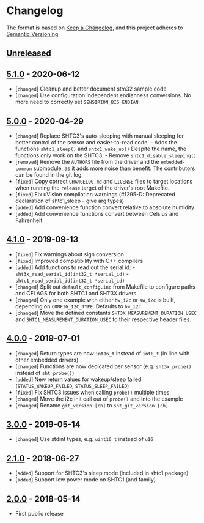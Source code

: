 # Changelog

The format is based on [Keep a Changelog](https://keepachangelog.com/en/1.0.0/),
and this project adheres to [Semantic Versioning](https://semver.org/spec/v2.0.0.html).

## [Unreleased]

## [5.1.0] - 2020-06-12

 * [`changed`]  Cleanup and better document stm32 sample code
 * [`changed`]  Use configuration independent endianness conversions. No more
                need to correctly set `SENSIRION_BIG_ENDIAN`

## [5.0.0] - 2020-04-29

 * [`changed`]  Replace SHTC3's auto-sleeping with manual sleeping for better
                control of the sensor and easier-to-read code.
                - Adds the functions `shtc1_sleep()` and `shtc1_wake_up()`
                  Despite the name, the functions only work on the SHTC3.
                - Remove `shtc1_disable_sleeping()`.
 * [`removed`]  Remove the `AUTHORS` file from the driver and the
                `embedded-common` submodule, as it adds more noise than benefit.
                The contributors can be found in the git log.
 * [`fixed`]    Copy correct `CHANGELOG.md` and `LICENSE` files to target
                locations when running the `release` target of the driver's root
                Makefile.
 * [`fixed`]    Fix uVision compilation warnings (#1295-D: Deprecated
                declaration of shtc1_sleep - give arg types)
 * [`added`]    Add convenience function convert relative to absolute humidity
 * [`added`]    Add convenience functions convert between Celsius and Fahrenheit

## [4.1.0] - 2019-09-13

 * [`fixed`]    Fix warnings about sign conversion
 * [`fixed`]    Improved compatibility with C++ compilers
 * [`added`]    Add functions to read out the serial id:
                - `sht3x_read_serial_id(int32_t *serial_id)`
                - `shtc1_read_serial_id(int32_t *serial_id)`
 * [`changed`]  Split out `default_config.inc` from Makefile to configure paths
                and CFLAGS for both SHTC1 and SHT3X drivers
 * [`changed`]  Only one example with either `hw_i2c` or `sw_i2c` is built,
                depending on `CONFIG_I2C_TYPE`. Defaults to `hw_i2c`.
 * [`changed`]  Move the defined constants `SHT3X_MEASUREMENT_DURATION_USEC`
                and `SHTC1_MEASUREMENT_DURATION_USEC` to their respective
                header files.

## [4.0.0] - 2019-07-01

 * [`changed`]  Return types are now `int16_t` instead of `int8_t` (in line with
                other embedded drivers).
 * [`changed`]  Functions are now dedicated per sensor (e.g. `sht3x_probe()`
                instead of `sht_probe()`)
 * [`added`]    New return values for wakeup/sleep failed
                (`STATUS_WAKEUP_FAILED`, `STATUS_SLEEP_FAILED`)
 * [`fixed`]    Fix SHTC3 issues when calling `probe()` multiple times
 * [`changed`]  Move the i2c init call out of `probe()` and into the example
 * [`changed`]  Rename `git_version.[ch]` to `sht_git_version.[ch]`

## [3.0.0] - 2019-05-14

 * [`changed`]  Use stdint types, e.g. `uint16_t` instead of `u16`

## [2.1.0] - 2018-06-27

 * [`added`]    Support for SHTC3's sleep mode (included in shtc1 package)
 * [`added`]    Support low power mode on SHTC1 (and family)

## [2.0.0] - 2018-05-14

 * First public release

[Unreleased]: https://github.com/Sensirion/embedded-sht/compare/5.1.0...master
[5.1.0]: https://github.com/Sensirion/embedded-sht/compare/5.0.0...5.1.0
[5.0.0]: https://github.com/Sensirion/embedded-sht/compare/4.1.0...5.0.0
[4.1.0]: https://github.com/Sensirion/embedded-sht/compare/4.0.0...4.1.0
[4.0.0]: https://github.com/Sensirion/embedded-sht/compare/3.0.0...4.0.0
[3.0.0]: https://github.com/Sensirion/embedded-sht/compare/2.1.0...3.0.0
[2.1.0]: https://github.com/Sensirion/embedded-sht/compare/2.0.0...2.1.0
[2.0.0]: https://github.com/Sensirion/embedded-sht/releases/tag/2.0.0
